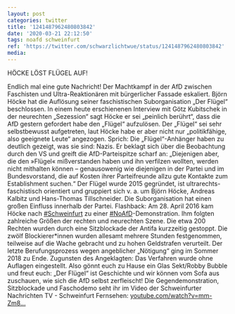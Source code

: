 ```yaml
---
layout: post
categories: twitter
title: '1241487962480803842'
date: '2020-03-21 22:12:50'
tags: noafd schweinfurt
ref: 'https://twitter.com/schwarzlichtwue/status/1241487962480803842'
media:
---
```

HÖCKE LÖST FLÜGEL AUF!



Endlich mal eine gute Nachricht! Der Machtkampf in der AfD zwischen Faschisten und Ultra-Reaktionären mit bürgerlicher Fassade eskaliert. Björn Höcke hat die Auflösung seiner faschistischen Suborganisation „Der Flügel“ beschlossen.
In einem heute erschienenen Interview mit Götz Kubitschek in der neurechten „Sezession“ sagt Höcke er sei „peinlich berührt“, dass die AfD gestern gefordert habe den „Flügel“ aufzulösen. Der „Flügel“ sei sehr
selbstbewusst aufgetreten, laut Höcke habe er aber nicht nur „politikfähige, also geeignete Leute“ angezogen. Sprich: Die „Flügel“-Anhänger haben zu deutlich gezeigt, was sie sind: Nazis. Er beklagt sich über die Beobachtung durch den VS und greift die AfD-Parteispitze scharf an:
„Diejenigen aber, die den »Flügel« mißverstanden haben und ihn verfilzen wollten, werden nicht mithalten können – genausowenig wie diejenigen in der Partei und im Bundesvorstand, die auf Kosten ihrer Parteifreunde allzu gute Kontakte zum Establishment suchen.“
Der Flügel wurde 2015 gegründet, ist ultrarechts-faschistisch orientiert und gruppiert sich v. a. um Björn Höcke, Andreas Kalbitz und Hans-Thomas Tillschneider. Die Suborganisation hat einen großen Einfluss innerhalb der Partei.
Flashback: Am 28. April 2016 kam Höcke nach [#Schweinfurt](/t/schweinfurt) zu einer [#NoAfD](/t/noafd)-Demonstration. Ihm folgten zahlreiche Größen der rechten und neurechten Szene. Die etwa 200 Rechten wurden durch eine Sitzblockade der Antifa kurzzeitig gestoppt. Die zwölf Blockierer\*innen
wurden allesamt mehrere Stunden festgenommen, teilweise auf die Wache gebracht und zu hohen Geldstrafen verurteilt. Der letzte Berufungsprozess wegen angeblicher „Nötigung“ ging im Sommer 2018 zu Ende. Zugunsten des Angeklagten: Das Verfahren wurde ohne Auflagen eingestellt.
Also gönnt euch zu Hause ein Glas Sekt/Robby Bubble und freut euch: „Der Flügel“ ist Geschichte und wir können vom Sofa aus zuschauen, wie sich die AfD selbst zerfleischt!
Die Gegendemonstration, Sitzblockade und Faschodemo seht ihr im Video der Schweinfurter Nachrichten TV - Schweinfurt Fernsehen: [youtube.com/watch?v=mm-Zm8…](https://www.youtube.com/watch?v=mm-Zm86_MXE)